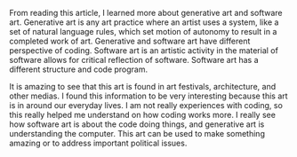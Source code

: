 From reading this article, I learned more about generative art and software art. Generative art is any art practice where an artist uses a system, like a set of natural language rules, which set motion of autonomy to result in a completed work of art. Generative and software art have different perspective of coding. Software art is an artistic activity in the material of software allows for critical reflection of software. Software art has a different structure and code program. 

It is amazing to see that this art is found in art festivals, architecture, and other medias. I found this information to be very interesting because this art is in around our everyday lives. I am not really experiences with coding, so this really helped me understand on how coding works more. I really see how software art is about the code doing things, and generative art is understanding the computer. This art can be used to make something amazing or to address important political issues.
